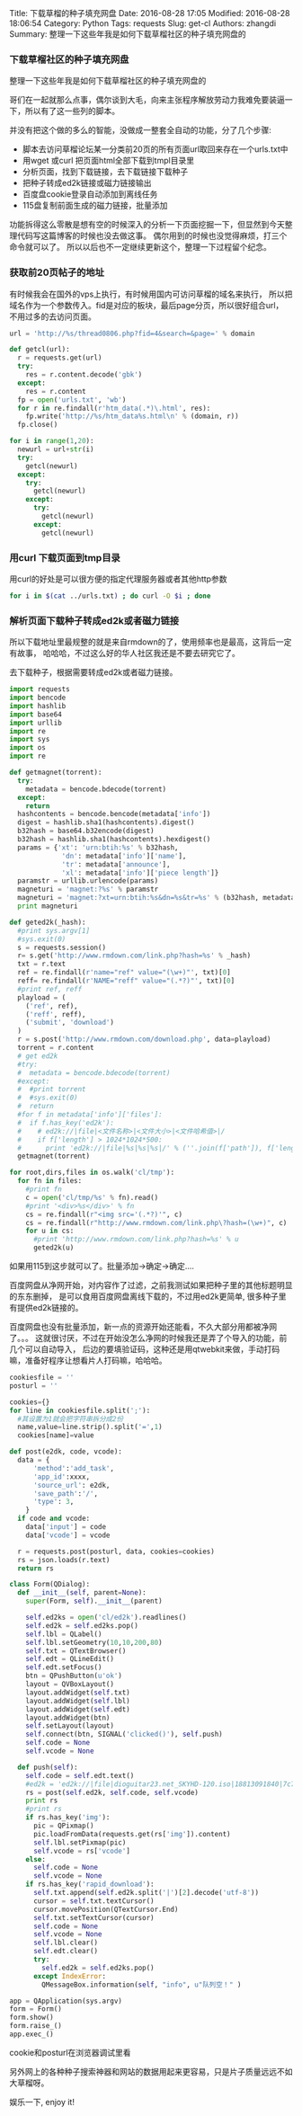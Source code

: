 Title: 下载草榴的种子填充网盘
Date: 2016-08-28 17:05
Modified: 2016-08-28 18:06:54
Category: Python
Tags: requests
Slug: get-cl
Authors: zhangdi
Summary: 整理一下这些年我是如何下载草榴社区的种子填充网盘的

### 下载草榴社区的种子填充网盘

整理一下这些年我是如何下载草榴社区的种子填充网盘的

哥们在一起就那么点事，偶尔谈到大毛，向来主张程序解放劳动力我难免要装逼一下，所以有了这一些列的脚本。

并没有把这个做的多么的智能，没做成一整套全自动的功能，分了几个步骤:

* 脚本去访问草榴论坛某一分类前20页的所有页面url取回来存在一个urls.txt中
* 用wget 或curl 把页面html全部下载到tmpl目录里
* 分析页面，找到下载链接，去下载链接下载种子
* 把种子转成ed2k链接或磁力链接输出
* 百度盘cookie登录自动添加到离线任务
* 115盘复制前面生成的磁力链接，批量添加

功能拆得这么零散是想有空的时候深入的分析一下页面挖掘一下，但显然到今天整理代码写这篇博客的时候也没去做这事。
偶尔用到的时候也没觉得麻烦，打三个命令就可以了。
所以以后也不一定继续更新这个，整理一下过程留个纪念。

### 获取前20页帖子的地址

有时候我会在国外的vps上执行，有时候用国内可访问草榴的域名来执行，
所以把域名作为一个参数传入。fid是对应的板块，最后page分页，所以很好组合url，
不用过多的去访问页面。

```python
url = 'http://%s/thread0806.php?fid=4&search=&page=' % domain

def getcl(url):
  r = requests.get(url)
  try:
    res = r.content.decode('gbk')
  except:
    res = r.content
  fp = open('urls.txt', 'wb')
  for r in re.findall(r'htm_data(.*)\.html', res):
    fp.write('http://%s/htm_data%s.html\n' % (domain, r))
  fp.close()

for i in range(1,20):
  newurl = url+str(i)
  try:
    getcl(newurl)
  except:
    try:
      getcl(newurl)
    except:
      try:
        getcl(newurl)
      except:
        getcl(newurl)
```

### 用curl 下载页面到tmp目录

用curl的好处是可以很方便的指定代理服务器或者其他http参数

```bash
for i in $(cat ../urls.txt) ; do curl -O $i ; done
```

### 解析页面下载种子转成ed2k或者磁力链接

所以下载地址里最规整的就是来自rmdown的了，使用频率也是最高，这背后一定有故事，
哈哈哈，不过这么好的华人社区我还是不要去研究它了。

去下载种子，根据需要转成ed2k或者磁力链接。

```python
import requests
import bencode
import hashlib
import base64
import urllib
import re
import sys
import os
import re

def getmagnet(torrent):
  try:
    metadata = bencode.bdecode(torrent)
  except:
    return
  hashcontents = bencode.bencode(metadata['info'])
  digest = hashlib.sha1(hashcontents).digest()
  b32hash = base64.b32encode(digest)
  b32hash = hashlib.sha1(hashcontents).hexdigest()
  params = {'xt': 'urn:btih:%s' % b32hash,
             'dn': metadata['info']['name'],
             'tr': metadata['announce'],
             'xl': metadata['info']['piece length']}
  paramstr = urllib.urlencode(params)
  magneturi = 'magnet:?%s' % paramstr
  magneturi = 'magnet:?xt=urn:btih:%s&dn=%s&tr=%s' % (b32hash, metadata['info']['name'], metadata['announce'])
  print magneturi

def geted2k(_hash):
  #print sys.argv[1]
  #sys.exit(0)
  s = requests.session()
  r= s.get('http://www.rmdown.com/link.php?hash=%s' % _hash)
  txt = r.text
  ref = re.findall(r'name="ref" value="(\w+)"', txt)[0]
  reff= re.findall(r'NAME="reff" value="(.*?)"', txt)[0]
  #print ref, reff
  playload = (
    ('ref', ref),
    ('reff', reff),
    ('submit', 'download')
  )
  r = s.post('http://www.rmdown.com/download.php', data=playload)
  torrent = r.content
  # get ed2k
  #try:
  #  metadata = bencode.bdecode(torrent)
  #except:
  #  #print torrent
  #  #sys.exit(0)
  #  return
  #for f in metadata['info']['files']:
  #  if f.has_key('ed2k'):
  #    # ed2k://|file|<文件名称>|<文件大小>|<文件哈希值>|/
  #    if f['length'] > 1024*1024*500:
  #      print 'ed2k://|file|%s|%s|%s|/' % (''.join(f['path']), f['length'], f['ed2k'].encode('hex_codec'))
  getmagnet(torrent)

for root,dirs,files in os.walk('cl/tmp'):
  for fn in files:
    #print fn
    c = open('cl/tmp/%s' % fn).read()
    #print '<div>%s</div>' % fn
    cs = re.findall(r"<img src='(.*?)'", c)
    cs = re.findall(r"http://www.rmdown.com/link.php\?hash=(\w+)", c)
    for u in cs:
      #print 'http://www.rmdown.com/link.php?hash=%s' % u
      geted2k(u)
```

如果用115到这步就可以了。批量添加->确定->确定....

百度网盘从净网开始，对内容作了过滤，之前我测试如果把种子里的其他标题明显的东东删掉，
是可以食用百度网盘离线下载的，不过用ed2k更简单, 很多种子里有提供ed2k链接的。

百度网盘也没有批量添加，新一点的资源开始还能看，不久大部分用都被净网了。。。
这就很讨厌，不过在开始没怎么净网的时候我还是弄了个导入的功能，前几个可以自动导入，
后边的要填验证码，这种还是用qtwebkit来做，手动打码嘛，准备好程序让想看片人打码嘛，哈哈哈。

```python
cookiesfile = '' 
posturl = ''

cookies={}
for line in cookiesfile.split(';'):
  #其设置为1就会把字符串拆分成2份
  name,value=line.strip().split('=',1)
  cookies[name]=value

def post(e2dk, code, vcode):
  data = {
      'method':'add_task',
      'app_id':xxxx,
      'source_url': e2dk,
      'save_path':'/',
      'type': 3,
    }
  if code and vcode:
    data['input'] = code
    data['vcode'] = vcode

  r = requests.post(posturl, data, cookies=cookies)
  rs = json.loads(r.text)
  return rs

class Form(QDialog):
  def __init__(self, parent=None):
    super(Form, self).__init__(parent)

    self.ed2ks = open('cl/ed2k').readlines()
    self.ed2k = self.ed2ks.pop()
    self.lbl = QLabel()
    self.lbl.setGeometry(10,10,200,80)
    self.txt = QTextBrowser()
    self.edt = QLineEdit()
    self.edt.setFocus()
    btn = QPushButton(u'ok')
    layout = QVBoxLayout()
    layout.addWidget(self.txt)
    layout.addWidget(self.lbl)
    layout.addWidget(self.edt)
    layout.addWidget(btn)
    self.setLayout(layout)
    self.connect(btn, SIGNAL('clicked()'), self.push)
    self.code = None
    self.vcode = None

  def push(self):
    self.code = self.edt.text()
    #ed2k = 'ed2k://|file|dioguitar23.net_SKYHD-120.iso|18813091840|7c724afefc52153daf68114a6238a59b|/'
    rs = post(self.ed2k, self.code, self.vcode)
    print rs
    #print rs
    if rs.has_key('img'):
      pic = QPixmap()
      pic.loadFromData(requests.get(rs['img']).content)
      self.lbl.setPixmap(pic)
      self.vcode = rs['vcode']
    else:
      self.code = None
      self.vcode = None
    if rs.has_key('rapid_download'):
      self.txt.append(self.ed2k.split('|')[2].decode('utf-8'))
      cursor = self.txt.textCursor()
      cursor.movePosition(QTextCursor.End)
      self.txt.setTextCursor(cursor)
      self.code = None
      self.vcode = None
      self.lbl.clear()
      self.edt.clear()
      try:
        self.ed2k = self.ed2ks.pop()
      except IndexError:
        QMessageBox.information(self, "info", u"队列空！" )

app = QApplication(sys.argv)
form = Form()
form.show()
form.raise_()
app.exec_()
```

cookie和posturl在浏览器调试里看

另外网上的各种种子搜索神器和网站的数据用起来更容易，只是片子质量远远不如大草榴呀。

娱乐一下, enjoy it!

